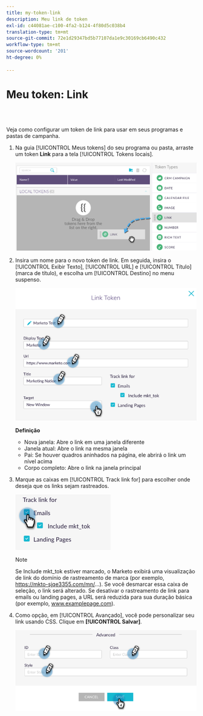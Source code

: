 ```yaml
---
title: my-token-link
description: Meu link de token
exl-id: c44081ae-c100-4fa2-b124-4f80d5c038b4
translation-type: tm+mt
source-git-commit: 72e1d29347bd5b77107da1e9c30169cb6490c432
workflow-type: tm+mt
source-wordcount: '201'
ht-degree: 0%

---
```


# Meu token: Link

<br> 

Veja como configurar um token de link para usar em seus programas e pastas de campanha.

1. Na guia [!UICONTROL Meus tokens] do seu programa ou pasta, arraste um token **Link** para a tela [!UICONTROL Tokens locais].

   ![Imagem Um](/help/sky/assets/my-tokens/my-token-link/my-token-link-1.png)

1. Insira um nome para o novo token de link. Em seguida, insira o [!UICONTROL Exibir Texto], [!UICONTROL URL] e [!UICONTROL Título] (marca de título), e escolha um [!UICONTROL Destino] no menu suspenso.

   ![Imagem dois](/help/sky/assets/my-tokens/my-token-link/my-token-link-2.png)

   **Definição**

   * Nova janela: Abre o link em uma janela diferente
   * Janela atual: Abre o link na mesma janela
   * Pai: Se houver quadros aninhados na página, ele abrirá o link um nível acima
   * Corpo completo: Abre o link na janela principal

1. Marque as caixas em [!UICONTROL Track link for] para escolher onde deseja que os links sejam rastreados.

   ![Imagem Três](/help/sky/assets/my-tokens/my-token-link/my-token-link-3.png)

   >[!NOTE]
   >
   >Se Include mkt_tok estiver marcado, o Marketo exibirá uma visualização de link do domínio de rastreamento de marca (por exemplo, https://mkto-sjqe3355.com/mn/...). Se você desmarcar essa caixa de seleção, o link será alterado. Se desativar o rastreamento de link para emails ou landing pages, a URL será reduzida para sua duração básica (por exemplo, www.examplepage.com).

1. Como opção, em [!UICONTROL Avançado], você pode personalizar seu link usando CSS. Clique em **[!UICONTROL Salvar]**.

   ![Imagem quatro](/help/sky/assets/my-tokens/my-token-link/my-token-link-4.png)
